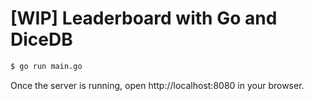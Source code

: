 [WIP] Leaderboard with Go and DiceDB
===

```sh
$ go run main.go
```

Once the server is running, open http://localhost:8080 in your browser.
